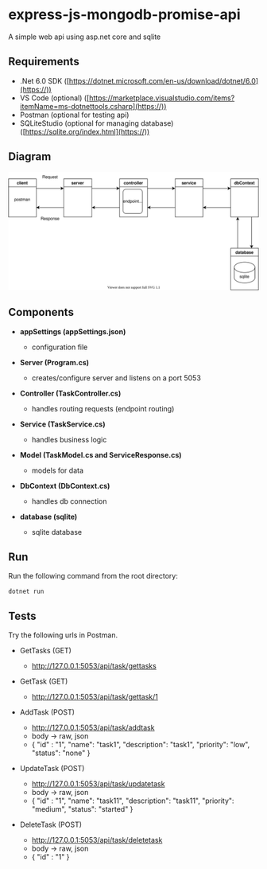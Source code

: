 # express-js-mongodb-promise-api

A simple web api using asp.net core and sqlite

## Requirements

* .Net 6.0 SDK ([https://dotnet.microsoft.com/en-us/download/dotnet/6.0](https://))
* VS Code (optional) ([https://marketplace.visualstudio.com/items?itemName=ms-dotnettools.csharp](https://))
* Postman (optional for testing api)
* SQLiteStudio (optional for managing database) ([https://sqlite.org/index.html](https://))

## Diagram

![Alt text](./diagram.svg)

## Components

* **appSettings (appSettings.json)**

  - configuration file
* **Server (Program.cs)**

  - creates/configure server and listens on a port 5053
* **Controller (TaskController.cs)**

  - handles routing requests (endpoint routing)
* **Service (TaskService.cs)**

  - handles business logic
* **Model (TaskModel.cs and ServiceResponse.cs)**

  - models for data
* **DbContext (DbContext.cs)**

  - handles db connection
* **database (sqlite)**

  - sqlite database

## Run

Run the following command from the root directory:

```
dotnet run
```

## Tests

Try the following urls in Postman.

* GetTasks (GET)

  * http://127.0.0.1:5053/api/task/gettasks
* GetTask (GET)

  * http://127.0.0.1:5053/api/task/gettask/1
* AddTask (POST)

  * http://127.0.0.1:5053/api/task/addtask
  * body -> raw, json
  * { "id" : "1", "name": "task1", "description": "task1", "priority": "low", "status": "none" }
* UpdateTask (POST)

  * http://127.0.0.1:5053/api/task/updatetask
  * body -> raw, json
  * { "id" : "1", "name": "task11", "description": "task11", "priority": "medium", "status": "started" }
* DeleteTask (POST)

  * http://127.0.0.1:5053/api/task/deletetask
  * body -> raw, json
  * { "id" : "1" }
